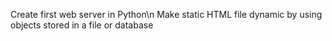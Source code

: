 Create first web server in Python\n Make static HTML file dynamic by using objects stored in a file or database
